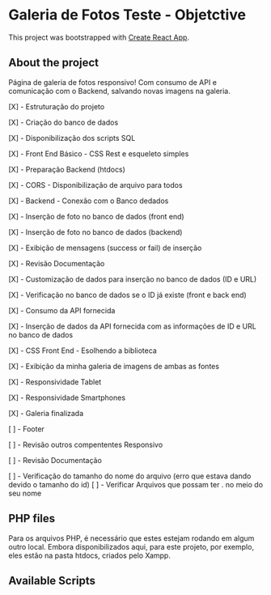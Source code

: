 # Galeria de Fotos Teste - Objetctive

This project was bootstrapped with [Create React App](https://github.com/facebook/create-react-app).

## About the project
Página de galeria de fotos responsivo! Com consumo de API e comunicação com o Backend, salvando novas imagens na galeria.

[X] - Estruturação do projeto

[X] - Criação do banco de dados

[X] - Disponibilização dos scripts SQL

[X] - Front End Básico - CSS Rest e esqueleto simples

[X] - Preparação Backend (htdocs)

[X] - CORS - Disponibilização de arquivo para todos

[X] - Backend - Conexão com o Banco dedados

[X] - Inserção de foto no banco de dados (front end)

[X] - Inserção de foto no banco de dados (backend)

[X] - Exibição de mensagens (success or fail) de inserção

[X] - Revisão Documentação

[X] - Customização de dados para inserção no banco de dados (ID e URL)

[X] - Verificação no banco de dados se o ID já existe (front e back end)

[X] - Consumo da API fornecida

[X] - Inserção de dados da API fornecida com as informações de ID e URL no banco de dados

[X] - CSS Front End - Esolhendo a biblioteca

[X] - Exibição da minha galeria de imagens de ambas as fontes

[X] - Responsividade Tablet

[X] - Responsividade Smartphones

[X] - Galeria finalizada

[ ] - Footer

[ ] - Revisão outros compententes Responsivo

[ ] - Revisão Documentação

[ ] - Verificação do tamanho do nome do arquivo (erro que estava dando devido o tamanho do id)
[ ] - Verificar Arquivos que possam ter . no meio do seu nome


## PHP files
Para os arquivos PHP, é necessário que estes estejam rodando em algum outro local. Embora disponibilizados aqui, para este projeto, por exemplo, eles estão na pasta htdocs, criados pelo Xampp.


## Available Scripts

